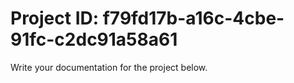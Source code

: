 # Project ID: f79fd17b-a16c-4cbe-91fc-c2dc91a58a61

Write your documentation for the project below.

